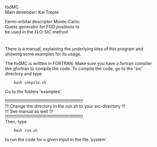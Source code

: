 fodMC                                   
Main developer: Kai Trepte              
                                         
Fermi-orbital descriptor Monte-Carlo:    
Guess generator for FOD positions to    
be used in the FLO-SIC method           
#  

There is a manual, explaining the underlying idea of this program and showing some examples for its usage.

The fodMC is written in FORTRAN. Make sure you have a fortran compiler like gfortran to compile the code.
To compile the code, go to the 'src' directory and type   

        bash compile.sh


Go to the folders 'examples'. 

!!!!!!!!!!!!!!!!!!!!!!!!!!!!!!!!!!!!!!!!!!!!!!!!!!!!!!!!!!!!!!!!   
!!! Change the directory in the run.sh to your src-directory !!!   
!!! See manual as well                                       !!!   
!!!!!!!!!!!!!!!!!!!!!!!!!!!!!!!!!!!!!!!!!!!!!!!!!!!!!!!!!!!!!!!!   
Then, type 

        bash run.sh

to run the code for a given input in the file 'system'.
